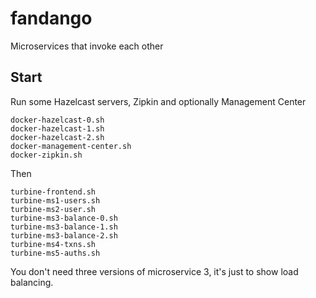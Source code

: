 # fandango
Microservices that invoke each other

## Start

Run some Hazelcast servers, Zipkin and optionally Management Center

```
docker-hazelcast-0.sh
docker-hazelcast-1.sh
docker-hazelcast-2.sh
docker-management-center.sh
docker-zipkin.sh
```

Then

```
turbine-frontend.sh
turbine-ms1-users.sh
turbine-ms2-user.sh
turbine-ms3-balance-0.sh
turbine-ms3-balance-1.sh
turbine-ms3-balance-2.sh
turbine-ms4-txns.sh
turbine-ms5-auths.sh
```

You don't need three versions of microservice 3, it's just to show load balancing.
